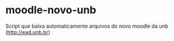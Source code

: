 moodle-novo-unb
===============

Script que baixa automaticamente arquivos do novo moodle da unb (http://ead.unb.br)
